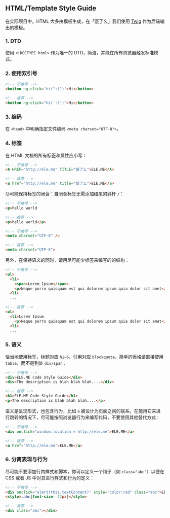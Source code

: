 ## HTML/Template Style Guide

在实际项目中，HTML 大多由模板生成，在「饿了么」我们使用 [Twig](http://twig.sensiolabs.org/) 作为后端输出的模板。


### 1. DTD

使用 `<!DOCTYPE html>` 作为唯一的 DTD，简洁，并能在所有浏览器触发标准模式。

### 2. 使用双引号

```html
<!-- 不推荐 -->
<button ng-click='hi(":)")'>Hi</button>

<!-- 推荐 -->
<button ng-click="hi(':)')">Hi</button>
```

### 3. 编码

在 `<head>` 中明确指定文件编码 `<meta charset="UTF-8">`。

### 4. 标签

在 HTML 文档的所有标签和属性应小写：

```html
<!-- 不推荐 -->
<A HREF="http://ele.me" TITLE="饿了么">ELE.ME</A>

<!-- 推荐 -->
<a href="http://ele.me" title="饿了么">ELE.ME</a>
```

尽可能保持标签的闭合：自闭合标签无需添加结尾的斜杆 `/`：

```html
<!-- 不推荐 -->
<p>hello world

<!-- 推荐 -->
<p>hello world</p>
```

```html
<!-- 不推荐 -->
<meta charset="UTF-8" />

<!-- 推荐 -->
<meta charset="UTF-8">
```

另外，在保持语义的同时，请用尽可能少标签来编写的的结构：

```html
<!-- 不推荐 -->
<ul>
  <li>
    <span>Lorem Ipsum</span>
    <p>Neque porro quisquam est qui dolorem ipsum quia dolor sit amet</p>
  <li>
  ...

<!-- 推荐 -->
<ul>
  <li>Lorem Ipsum
    <p>Neque porro quisquam est qui dolorem ipsum quia dolor sit amet</p>
  <li>
  ...
```

### 5. 语义

恰当地使用标签，标题对应 `h1~6`，引用对应 `blockquote`，简单的表格请直接使用 `table`，而不是到处 `div/span`：

```html
<!-- 不推荐 -->
<div>ELE.ME Code Style Guide</div>
<div>The description is blah blah blah....</div>

<!-- 推荐 -->
<h1>ELE.ME Code Style Guide</h1>
<p>The description is blah blah blah....</p>
```

语义是呈现形式，也包含行为，比如 `a` 被设计为页面之间的联系，在能用它来进行跳转的情况下，尽可能按照浏览器行为来编写代码，不要使用其他替代方式：

```html
<!-- 不推荐 -->
<div onclick="window.location = http://ele.me">ELE.ME</a>

<!-- 推荐 -->
<a href="http://ele.me">ELE.ME</a>
```

### 6. 分离表现与行为

尽可能不要添加行内样式和脚本，你可以定义一个钩子（如 `class="abc"`）以便在 CSS 或者 JS 中对其进行样式和行为的定义：

```html
<!-- 不推荐 -->
<div onclick="alert(this.textContent)" style="color:red" class="abc">ELE.ME</a>
<style>.abc{font-size: 12px}</style>

<!-- 推荐 -->
<div class="abc"></div>
```
